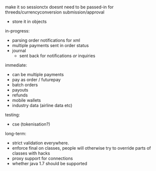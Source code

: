 make it so sessionctx doesnt need to be passed-in for threeds/currencyconversion submission/approval
- store it in objects


in-progress:
- parsing order notifications for xml
- multiple payments sent in order status
- journal
    - sent back for notifications *or* inquiries

immediate:
- can be multiple payments
- pay as order / futurepay
- batch orders
- payouts
- refunds
- mobile wallets
- industry data (airline data etc)

testing:
- cse (tokenisation?)

long-term:
- strict validation everywhere.
- enforce final on classes, people will otherwise try to override parts of classes with hacks
- proxy support for connections
- whether java 1.7 should be supported
